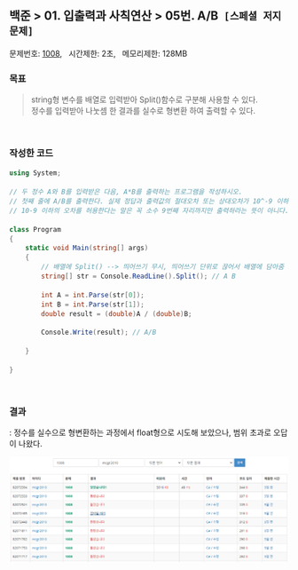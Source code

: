 
## 백준 > 01. 입출력과 사칙연산 > 05번. A/B  &nbsp;`[스페셜 저지 문제]`   
문제번호: [1008](https://www.acmicpc.net/problem/1008), &nbsp; 시간제한: 2초, &nbsp; 메모리제한: 128MB

### 목표
>string형 변수를 배열로 입력받아 Split()함수로 구분해 사용할 수 있다.    
>정수를 입력받아 나눗셈 한 결과를 실수로 형변환 하여 출력할 수 있다.

<br>

### 작성한 코드   

```cs
using System;

// 두 정수 A와 B를 입력받은 다음, A*B를 출력하는 프로그램을 작성하시오.
// 첫째 줄에 A/B를 출력한다. 실제 정답과 출력값의 절대오차 또는 상대오차가 10^-9 이하이면 정답이다.
// 10-9 이하의 오차를 허용한다는 말은 꼭 소수 9번째 자리까지만 출력하라는 뜻이 아니다.

class Program
{
    static void Main(string[] args)
    {
        // 배열에 Split() --> 띄어쓰기 무시, 띄어쓰기 단위로 끊어서 배열에 담아줌
        string[] str = Console.ReadLine().Split(); // A B

        int A = int.Parse(str[0]);
        int B = int.Parse(str[1]);
        double result = (double)A / (double)B;             

        Console.Write(result); // A/B

    }    
    
}
```

<br>

### 결과    
: 정수를 실수으로 형변환하는 과정에서 float형으로 시도해 보았으나, 범위 초과로 오답이 나왔다.

![01단계 05번문항 제출결과](00/result_05.png)